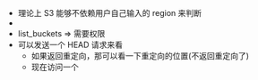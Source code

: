 - 理论上 S3 能够不依赖用户自己输入的 region 来判断
-
- list_buckets => 需要权限
- 可以发送一个 HEAD 请求来看
	- 如果返回重定向，那可以看一下重定向的位置(不返回重定向了)
	- 现在访问一个